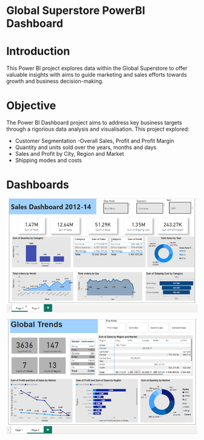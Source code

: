 # **Global Superstore PowerBI Dashboard**

# **Introduction**
This Power BI project explores data within the Global Superstore to offer valuable insights with aims to guide marketing and sales efforts towards growth and business decision-making.

# **Objective**
The Power BI Dashboard project aims to address key business targets through a rigorious data analysis and visualisation. This project explored:
- Customer Segmentation
  -Overall Sales, Profit and Profit Margin
- Quantity and units sold over the years, months and days
- Sales and Profit by City, Region and Market
- Shipping modes and costs

# **Dashboards**
![Sheet 1](https://github.com/PreciousMohale/Power-BI/blob/main/PBI%20Project%201/dashboard%202.png)

![Sheet 2](https://github.com/PreciousMohale/Power-BI/blob/main/PBI%20Project%201/dashboard%201.png)
